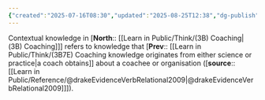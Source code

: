 ```yaml
---
{"created":"2025-07-16T08:30","updated":"2025-08-25T12:38","dg-publish":true,"dg-permalink":"think/3b7e4","dg-path":"Think/(3B7E4) Coaching contextual knowledge.md","permalink":"/think/3b7e4/","dgPassFrontmatter":true,"noteIcon":"1"}
---
```


Contextual knowledge in [**North**:: [[Learn in Public/Think/(3B) Coaching\|(3B) Coaching]]] refers to knowledge that [**Prev**:: [[Learn in Public/Think/(3B7E) Coaching knowledge originates from either science or practice\|a coach obtains]] about a coachee or organisation ([**source**:: [[Learn in Public/Reference/@drakeEvidenceVerbRelational2009\|@drakeEvidenceVerbRelational2009]]]). 


